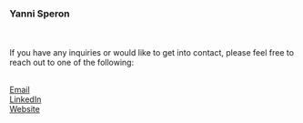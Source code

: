 ### Yanni Speron

<!--My name is Yanni Speron, I am a junior undergraduate computer science major at the University of Illinois at Chicago. For the past year, I worked as a full-time Junior Associate Software Engineer at NetherRealm Studios alongside attending Michigan State University full time. Though I was able to get very valuable industry experience fixing bugs and adding features to a massive C++ codebase, I've decided to focus on my education this upcoming year and furthering my skills through hobby projects. I plan to learn Kotlin and Objective C as well as further my skills in C, C++, C#, Swift, Java, JavaScript, and Python in my free time.
-->
<br>
<br>
If you have any inquiries or would like to get into contact, please feel free to reach out to one of the following:<br><br>

[Email](mailto:ysperon.work@gmail.com)<br>
[LinkedIn](https://www.linkedin.com/in/yanni-speron)<br>
[Website](https://yannisperon.com)

<!--
**YanniSperon/YanniSperon** is a ✨ _special_ ✨ repository because its `README.md` (this file) appears on your GitHub profile.
-->
